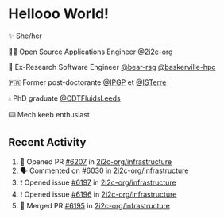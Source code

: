 # Hellooo World!

✨ She/her

👩‍💻 Open Source Applications Engineer [@2i2c-org](https://2i2c.org/)

🐻 Ex-Research Software Engineer [@bear-rsg](https://github.com/bear-rsg) [@baskerville-hpc](https://github.com/baskerville-hpc) 

🇫🇷 Former post-doctorante [@IPGP](https://github.com/IPGP) et [@ISTerre](https://www.isterre.fr/) 

💧 PhD graduate [@CDTFluidsLeeds](https://fluid-dynamics.leeds.ac.uk/) 

⌨️ Mech keeb enthusiast 

## Recent Activity 

<!--START_SECTION:activity-->
1. 💪 Opened PR [#6207](https://github.com/2i2c-org/infrastructure/pull/6207) in [2i2c-org/infrastructure](https://github.com/2i2c-org/infrastructure)
2. 🗣 Commented on [#6030](https://github.com/2i2c-org/infrastructure/issues/6030#issuecomment-2965754446) in [2i2c-org/infrastructure](https://github.com/2i2c-org/infrastructure)
3. ❗ Opened issue [#6197](https://github.com/2i2c-org/infrastructure/issues/6197) in [2i2c-org/infrastructure](https://github.com/2i2c-org/infrastructure)
4. ❗ Opened issue [#6196](https://github.com/2i2c-org/infrastructure/issues/6196) in [2i2c-org/infrastructure](https://github.com/2i2c-org/infrastructure)
5. 🎉 Merged PR [#6195](https://github.com/2i2c-org/infrastructure/pull/6195) in [2i2c-org/infrastructure](https://github.com/2i2c-org/infrastructure)
<!--END_SECTION:activity-->
